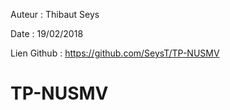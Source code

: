 Auteur : Thibaut Seys

Date : 19/02/2018

Lien Github : https://github.com/SeysT/TP-NUSMV

# TP-NUSMV
